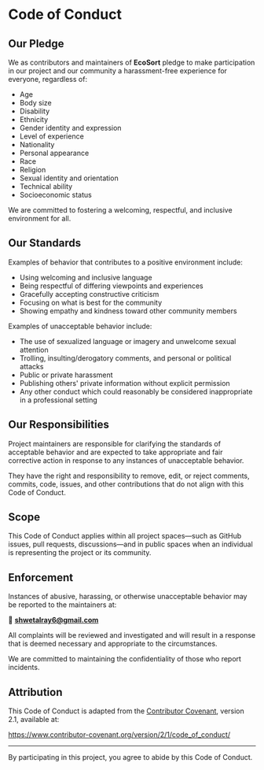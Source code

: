 # Code of Conduct

## Our Pledge

We as contributors and maintainers of **EcoSort** pledge to make participation in our project and our community a harassment-free experience for everyone, regardless of:

- Age
- Body size
- Disability
- Ethnicity
- Gender identity and expression
- Level of experience
- Nationality
- Personal appearance
- Race
- Religion
- Sexual identity and orientation
- Technical ability
- Socioeconomic status

We are committed to fostering a welcoming, respectful, and inclusive environment for all.

## Our Standards

Examples of behavior that contributes to a positive environment include:

- Using welcoming and inclusive language
- Being respectful of differing viewpoints and experiences
- Gracefully accepting constructive criticism
- Focusing on what is best for the community
- Showing empathy and kindness toward other community members

Examples of unacceptable behavior include:

- The use of sexualized language or imagery and unwelcome sexual attention
- Trolling, insulting/derogatory comments, and personal or political attacks
- Public or private harassment
- Publishing others' private information without explicit permission
- Any other conduct which could reasonably be considered inappropriate in a professional setting

## Our Responsibilities

Project maintainers are responsible for clarifying the standards of acceptable behavior and are expected to take appropriate and fair corrective action in response to any instances of unacceptable behavior.

They have the right and responsibility to remove, edit, or reject comments, commits, code, issues, and other contributions that do not align with this Code of Conduct.

## Scope

This Code of Conduct applies within all project spaces—such as GitHub issues, pull requests, discussions—and in public spaces when an individual is representing the project or its community.

## Enforcement

Instances of abusive, harassing, or otherwise unacceptable behavior may be reported to the maintainers at:

📧 **shwetalray6@gmail.com**

All complaints will be reviewed and investigated and will result in a response that is deemed necessary and appropriate to the circumstances.

We are committed to maintaining the confidentiality of those who report incidents.

## Attribution

This Code of Conduct is adapted from the [Contributor Covenant](https://www.contributor-covenant.org), version 2.1, available at:

https://www.contributor-covenant.org/version/2/1/code_of_conduct/

---

By participating in this project, you agree to abide by this Code of Conduct.
